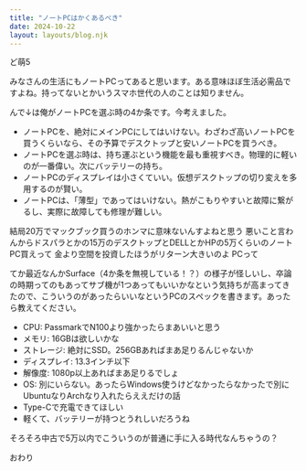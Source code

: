 ```yaml
---
title: "ノートPCはかくあるべき"
date: 2024-10-22
layout: layouts/blog.njk
---
```

<p>ど萌5</p>

<p>みなさんの生活にもノートPCってあると思います。ある意味ほぼ生活必需品ですよね。持ってないとかいうスマホ世代の人のことは知りません。</p>

<p>んで↓は俺がノートPCを選ぶ時の4か条です。今考えました。</p>

<ul>
<li>ノートPCを、絶対にメインPCにしてはいけない。わざわざ高いノートPCを買うくらいなら、その予算でデスクトップと安いノートPCを買うべき。</li>
<li>ノートPCを選ぶ時は、持ち運ぶという機能を最も重視すべき。物理的に軽いのが一番偉い。次にバッテリーの持ち。</li>
<li>ノートPCのディスプレイは小さくていい。仮想デスクトップの切り変えを多用するのが賢い。</li>
<li>ノートPCは、「薄型」であってはいけない。熱がこもりやすいと故障に繋がるし、実際に故障しても修理が難しい。</li>
</ul>


<p>結局20万でマックブック買うのホンマに意味ないんすよねと思う 悪いこと言わんからドスパラとかの15万のデスクトップとDELLとかHPの5万くらいのノートPC買えって 金より空間を投資したほうがリターン大きいのよ PCって</p>

<p>てか最近なんかSurface（4か条を無視している！？）の様子が怪しいし、卒論の時期ってのもあってサブ機が1つあってもいいかなという気持ちが高まってきたので、こういうのがあったらいいなというPCのスペックを書きます。あったら教えてください。</p>

<ul>
<li>CPU: PassmarkでN100より強かったらまあいいと思う</li>
<li>メモリ: 16GBは欲しいかな</li>
<li>ストレージ: 絶対にSSD。256GBあればまあ足りるんじゃないか</li>
<li>ディスプレイ: 13.3インチ以下</li>
<li>解像度: 1080p以上あればまあ足りるでしょ</li>
<li>OS: 別にいらない。あったらWindows使うけどなかったらなかったで別にUbuntuなりArchなり入れたらええだけの話</li>
<li>Type-Cで充電できてほしい</li>
<li>軽くて、バッテリーが持つとうれしいだろうね</li>
</ul>


<p>そろそろ中古で5万以内でこういうのが普通に手に入る時代なんちゃうの？</p>

<p>おわり</p>